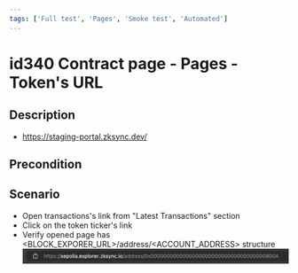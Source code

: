```yaml
---
tags: ['Full test', 'Pages', 'Smoke test', 'Automated']
---
```


# id340 Contract page - Pages - Token's URL

## Description
  - https://staging-portal.zksync.dev/

## Precondition


## Scenario
- Open transactions's link from "Latest Transactions" section
- Click on the token ticker's link
- Verify opened page has \<BLOCK_EXPORER_URL\>/address/\<ACCOUNT_ADDRESS\> structure
  ![Screenshot](../../../../static/img/Pages/Contracts/id340_1.png)